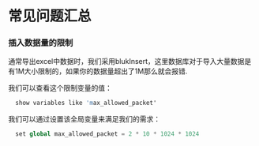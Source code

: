 # 常见问题汇总

### 插入数据量的限制

  通常导出excel中数据时，我们采用blukInsert，这里数据库对于导入大量数据是有1M大小限制的，如果你的数据量超出了1M那么就会报错.

  我们可以查看这个限制变量的值：

```s
  show variables like 'max_allowed_packet'
```

  我们可以通过设置该全局变量来满足我们的需求：

```s
  set global max_allowed_packet = 2 * 10 * 1024 * 1024
```
